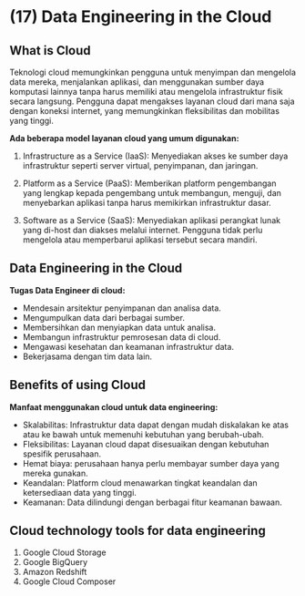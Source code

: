 # (17) Data Engineering in the Cloud

## What is Cloud

Teknologi cloud memungkinkan pengguna untuk menyimpan dan mengelola data mereka, menjalankan aplikasi, dan menggunakan sumber daya komputasi lainnya tanpa harus memiliki atau mengelola infrastruktur fisik secara langsung. Pengguna dapat mengakses layanan cloud dari mana saja dengan koneksi internet, yang memungkinkan fleksibilitas dan mobilitas yang tinggi.

**Ada beberapa model layanan cloud yang umum digunakan:**

1. Infrastructure as a Service (IaaS): Menyediakan akses ke sumber daya infrastruktur seperti server virtual, penyimpanan, dan jaringan.

2. Platform as a Service (PaaS): Memberikan platform pengembangan yang lengkap kepada pengembang untuk membangun, menguji, dan menyebarkan aplikasi tanpa harus memikirkan infrastruktur dasar.

3. Software as a Service (SaaS): Menyediakan aplikasi perangkat lunak yang di-host dan diakses melalui internet. Pengguna tidak perlu mengelola atau memperbarui aplikasi tersebut secara mandiri.

## Data Engineering in the Cloud
**Tugas Data Engineer di cloud:**

* Mendesain arsitektur penyimpanan dan analisa data.
* Mengumpulkan data dari berbagai sumber.
* Membersihkan dan menyiapkan data untuk analisa.
* Membangun infrastruktur pemrosesan data di cloud.
* Mengawasi kesehatan dan keamanan infrastruktur data.
* Bekerjasama dengan tim data lain.


## Benefits of using Cloud
**Manfaat menggunakan cloud untuk data engineering:**

- Skalabilitas: Infrastruktur data dapat dengan mudah diskalakan ke atas atau ke bawah untuk memenuhi kebutuhan yang berubah-ubah.
- Fleksibilitas: Layanan cloud dapat disesuaikan dengan kebutuhan spesifik perusahaan.
- Hemat biaya: perusahaan hanya perlu membayar sumber daya yang mereka gunakan.
- Keandalan: Platform cloud menawarkan tingkat keandalan dan ketersediaan data yang tinggi.
- Keamanan: Data dilindungi dengan berbagai fitur keamanan bawaan.

## Cloud technology tools for data engineering
1. Google Cloud Storage
2. Google BigQuery
3. Amazon Redshift
4. Google Cloud Composer

